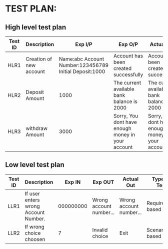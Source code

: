 

# TEST PLAN:

##  High level test plan

| **Test ID** | **Description**                                              | **Exp I/P** | **Exp O/P** | **Actual Out** |**Type Of Test**  |    
|-------------|--------------------------------------------------------------|------------|-------------|----------------|------------------|
|  HLR1       |Creation of new account| Name:abc  Account Number:123456789 Initial Deposit:1000|Account has been created successfully|Account has been created successfully|Requirement based |
|  HLR2       |Deposit Amount|1000 |The current available bank balance is 2000|The current available bank balance is 2000|Requirement based|
|  HLR3       |withdraw Amount|3000| Sorry, You dont have enough money in your account| Sorry, You dont have enough money in your account| Requirement based  |



## Low level test plan

| **Test ID** | **Description**                                              | **Exp IN** | **Exp OUT** | **Actual Out** |**Type Of Test**  |    
|-------------|--------------------------------------------------------------|------------|-------------|----------------|------------------|
|  LLR1       |If user enters wrong Account Number. | 000000000| Wrong account number...| Wrong account number...|Requirement based |
|  LLR2       |If wrong choice choosen| 7|Invalid choice|Exit|Scenario based    |

